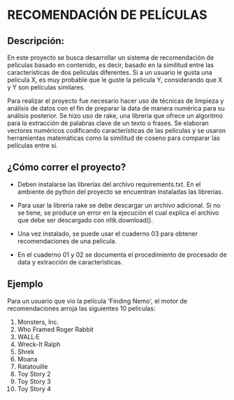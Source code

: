 # RECOMENDACIÓN DE PELÍCULAS

## Descripción:
En este proyecto se busca desarrollar un sistema de recomendación de películas basado en contenido, es decir, basado en la similitud entre las características de dos películas diferentes. Si a un usuario le gusta una pelicula X, es muy probable que le guste la pelicula Y, considerando que X y Y son películas similares.

Para realizar el proyecto fue necesario hacer uso de técnicas de limpieza y análisis de datos con el fin de preparar la data de manera numérica para su análisis posterior. Se hizo uso de rake, una librería que ofrece un algoritmo para la extracción de palabras clave de un texto o frases. Se elaboran vectores numéricos codificando características de las películas y se usaron herramientas matemáticas como la similitud de coseno para comparar las películas entre sí.

## ¿Cómo correr el proyecto?

- Deben instalarse las librerías del archivo requirements.txt. En el ambiente de python del proyecto se encuentran instaladas las librerías. 
- Para usar la librería rake se debe descargar un archivo adicional. Si no se tiene, se produce un error en la ejecución el cual explica el archivo que debe ser descargado con nltk.download().

- Una vez instalado, se puede usar el cuaderno 03 para obtener recomendaciones de una película.
- En el cuaderno 01 y 02 se documenta el procedimiento de procesado de data y extracción de características.

## Ejemplo

Para un usuario que vio la película 'Finding Nemo', el motor de recomendaciones arroja las siguientes 10 películas:

1. Monsters, Inc.
2. Who Framed Roger Rabbit
3. WALL·E
4. Wreck-It Ralph
5. Shrek
6. Moana
7. Ratatouille
8. Toy Story 2
9. Toy Story 3
10. Toy Story 4